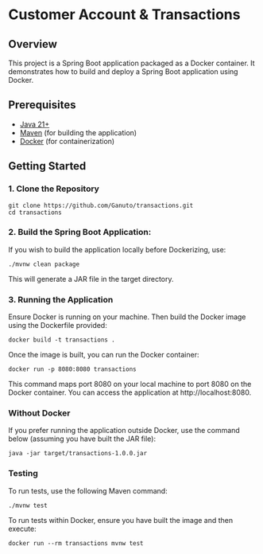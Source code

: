 # Customer Account & Transactions

## Overview

This project is a Spring Boot application packaged as a Docker container. It demonstrates how to build and deploy a Spring Boot application using Docker.

## Prerequisites

- [Java 21+](https://download.oracle.com/java/21/latest/jdk-21_macos-x64_bin.tar.gz)
- [Maven](https://maven.apache.org/install.html) (for building the application)
- [Docker](https://docs.docker.com/get-docker/) (for containerization)

## Getting Started

### 1. Clone the Repository

```
git clone https://github.com/Ganuto/transactions.git
cd transactions
```

### 2. Build the Spring Boot Application:

If you wish to build the application locally before Dockerizing, use:

````
./mvnw clean package
````
This will generate a JAR file in the target directory.

### 3. Running the Application
Ensure Docker is running on your machine. Then build the Docker image using the Dockerfile provided:

```
docker build -t transactions .
```
Once the image is built, you can run the Docker container:

```
docker run -p 8080:8080 transactions
```
This command maps port 8080 on your local machine to port 8080 on the Docker container. You can access the application at http://localhost:8080.

### Without Docker
If you prefer running the application outside Docker, use the command below (assuming you have built the JAR file):

````
java -jar target/transactions-1.0.0.jar
````

### Testing
To run tests, use the following Maven command:

```
./mvnw test
```

To run tests within Docker, ensure you have built the image and then execute:

````
docker run --rm transactions mvnw test
````
